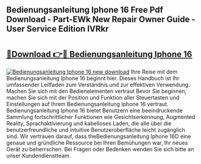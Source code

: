 ## Bedienungsanleitung Iphone 16 Free Pdf Download - Part-EWk New Repair Owner Guide - User Service Edition IVRkr

# <h2><a href="http://df61q07.blite.top/?on=Bedienungsanleitung+Iphone+16">🔗Download 👉🔴 Bedienungsanleitung Iphone 16</a></h2>

[![Bedienungsanleitung Iphone 16 new download](https://i.imgur.com/lujVjoI.png)](http://df61q07.blite.top/?on=Bedienungsanleitung+Iphone+16)
Ihre Reise mit dem Bedienungsanleitung Iphone 16 beginnt hier. Dieses Handbuch ist Ihr umfassender Leitfaden zum Verständnis und zur effektiven Verwendung. Machen Sie sich mit den Bedienelementen vertraut Bevor Sie beginnen, machen Sie sich mit der Position und Funktion aller Steuertasten und Einstellungen auf Ihrem Bedienungsanleitung Iphone 16 vertraut. Bedienungsanleitung Iphone 16 bietet Benutzern eine beeindruckende Sammlung fortschrittlicher Funktionen wie Gesichtserkennung, Augmented Reality, Sprachaktivierung und kabelloses Laden, die alle über die benutzerfreundliche und intuitive Benutzeroberfläche leicht zugänglich sind. Wir vertrauen darauf, dass theBedienungsanleitung Iphone 16D eine genaue und gründliche Ressource bei Ihren Bemühungen war, Ihr neues Gerät zu beherrschen. Bei Fragen oder Bedenken wenden Sie sich bitte an unser Kundendienstteam.
